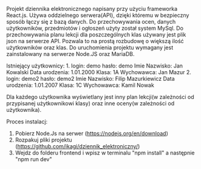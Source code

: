 Projekt dziennika elektronicznego napisany przy użyciu frameworka React.js. Używa oddzielnego serwera(API), dzięki któremu w bezpieczny sposób łączy się z bazą danych. Do przechowywania ocen, danych użytkowników, przedmiotów i ogłoszeń użyty został system MySql. Do przechowywania planu lekcji dla poszczególnych klas używany jest plik json na serwerze API. Pozwala to na prostą rozbudowę o większą ilość użytkowników oraz klas. Do uruchomienia projektu wymagany jest zainstalowany na serwerze Node.JS oraz MariaDB.

Istniejący użytkownicy:
1.
login: demo
hasło: demo
Imie Nazwisko: Jan Kowalski
Data urodzenia: 1.01.2000
Klasa: 1A
Wychowawca: Jan Mazur
2.
login: demo2
hasło: demo2
Imie Nazwisko: Filip Mazurkiewicz
Data urodzenia: 1.01.2007
Klasa: 1C
Wychowawca: Kamil Nowak

Dla każdego użytkownika wyświetlany jest inny plan lekcji(w zależności od przypisanej użytkownikowi klasy) oraz inne oceny(w zależności od użytkownika). 

Proces instalacj: 
1. Pobierz Node.Js na serwer (https://nodejs.org/en/download)
2. Rozpakuj pliki projektu (https://github.com/ikagi/dziennik_elektroniczny/)
3. Wejdz do folderu frontend i wpisz w terminalu "npm install" a następnie "npm run dev"